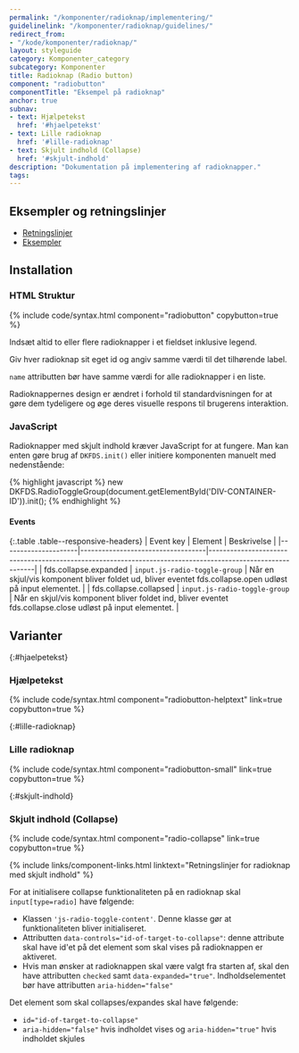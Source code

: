 ```yaml
---
permalink: "/komponenter/radioknap/implementering/"
guidelinelink: "/komponenter/radioknap/guidelines/"
redirect_from:
- "/kode/komponenter/radioknap/"
layout: styleguide
category: Komponenter_category
subcategory: Komponenter
title: Radioknap (Radio button)
component: "radiobutton"
componentTitle: "Eksempel på radioknap"
anchor: true
subnav:
- text: Hjælpetekst
  href: '#hjaelpetekst'
- text: Lille radioknap
  href: '#lille-radioknap'
- text: Skjult indhold (Collapse)
  href: '#skjult-indhold'
description: "Dokumentation på implementering af radioknapper."
tags:
---
```


## Eksempler og retningslinjer
<ul class="nobullet-list">
    <li><a href="/komponenter/radioknap/#retningslinjer">Retningslinjer</a></li>
    <li><a href="/komponenter/radioknap/">Eksempler</a></li>
</ul>

## Installation

### HTML Struktur

{% include code/syntax.html component="radiobutton" copybutton=true %}

Indsæt altid to eller flere radioknapper i et fieldset inklusive legend.

Giv hver radioknap sit eget id og angiv samme værdi til det tilhørende label.

`name` attributten bør have samme værdi for alle radioknapper i en liste.

Radioknappernes design er ændret i forhold til standardvisningen for at gøre dem tydeligere og øge deres visuelle respons til brugerens interaktion.

### JavaScript
Radioknapper med skjult indhold kræver JavaScript for at fungere. Man kan enten gøre brug af `DKFDS.init()` eller initiere komponenten manuelt med nedenstående:

{% highlight javascript %}
new DKFDS.RadioToggleGroup(document.getElementById('DIV-CONTAINER-ID')).init();
{% endhighlight %}

#### Events

{:.table .table--responsive-headers}
| Event key           | Element                           | Beskrivelse                                                                                               |
|---------------------|-----------------------------------|-----------------------------------------------------------------------------------------------------------|
| fds.collapse.expanded  | `input.js-radio-toggle-group` | Når en skjul/vis komponent bliver foldet ud, bliver eventet fds.collapse.open udløst på input elementet.       |
| fds.collapse.collapsed | `input.js-radio-toggle-group` | Når en skjul/vis komponent bliver foldet ind, bliver eventet fds.collapse.close udløst på input elementet.     |

## Varianter

{:#hjaelpetekst}
### Hjælpetekst
{% include code/syntax.html component="radiobutton-helptext" link=true copybutton=true %}

{:#lille-radioknap}
### Lille radioknap
{% include code/syntax.html component="radiobutton-small" link=true copybutton=true %}

{:#skjult-indhold}
### Skjult indhold (Collapse)
{% include code/syntax.html component="radio-collapse" link=true copybutton=true %}

{% include links/component-links.html linktext="Retningslinjer for radioknap med skjult indhold" %}

For at initialisere collapse funktionaliteten på en radioknap skal `input[type=radio]` have følgende:

- Klassen `'js-radio-toggle-content'`. Denne klasse gør at funktionaliteten bliver initialiseret. 
- Attributten `data-controls="id-of-target-to-collapse"`: denne attribute skal have id'et på det element som skal vises på radioknappen er aktiveret. 
- Hvis man ønsker at radioknappen skal være valgt fra starten af, skal den have attributten `checked` samt `data-expanded="true"`. Indholdselementet bør have attributten `aria-hidden="false"`

Det element som skal collapses/expandes skal have følgende:

- `id="id-of-target-to-collapse"`
- `aria-hidden="false"` hvis indholdet vises og `aria-hidden="true"` hvis indholdet skjules

